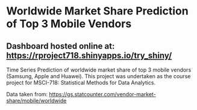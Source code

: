 # Worldwide Market Share Prediction of Top 3 Mobile Vendors

## Dashboard hosted online at: https://rproject718.shinyapps.io/try_shiny/

Time Series Prediction of worldwide market share of top 3 mobile vendors (Samsung, Apple and Huawei).
This project was undertaken as the course project for MSCI-718: Statistical Methods for Data Analytics.

Data taken from: https://gs.statcounter.com/vendor-market-share/mobile/worldwide
